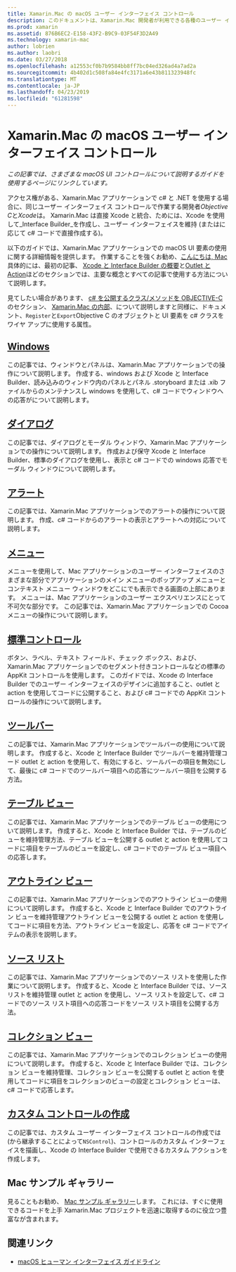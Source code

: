 ```yaml
---
title: Xamarin.Mac の macOS ユーザー インターフェイス コントロール
description: このドキュメントは、Xamarin.Mac 開発者が利用できる各種のユーザー インターフェイス コントロールについて説明するガイドにリンクしています。 リンクされたコンテンツは、windows、ダイアログ、アラート、メニューのツールバー、テーブルのビュー、アウトライン ビュー、および詳細の説明です。
ms.prod: xamarin
ms.assetid: 876B6EC2-E158-43F2-B9C9-03F54F3D2A49
ms.technology: xamarin-mac
author: lobrien
ms.author: laobri
ms.date: 03/27/2018
ms.openlocfilehash: a12553cf0b7b9584bb8ff7bc04ed326ad4a7ad2a
ms.sourcegitcommit: 4b402d1c508fa84e4fc3171a6e43b811323948fc
ms.translationtype: MT
ms.contentlocale: ja-JP
ms.lasthandoff: 04/23/2019
ms.locfileid: "61281598"
---
```

# <a name="macos-user-interface-controls-in-xamarinmac"></a>Xamarin.Mac の macOS ユーザー インターフェイス コントロール

_この記事では、さまざまな macOS UI コントロールについて説明するガイドを使用するページにリンクしています。_

アクセス権がある、Xamarin.Mac アプリケーションで c# と .NET を使用する場合に、同じユーザー インターフェイス コントロールで作業する開発者*Objective C*と*Xcode*は。 Xamarin.Mac は直接 Xcode と統合、ためには、Xcode を使用して_Interface Builder_を作成し、ユーザー インターフェイスを維持 (またはに応じて c# コードで直接作成する)。

以下のガイドでは、Xamarin.Mac アプリケーションでの macOS UI 要素の使用に関する詳細情報を提供します。 作業することを強くお勧め、[こんにちは, Mac](~/mac/get-started/hello-mac.md)具体的には、最初の記事、 [Xcode と Interface Builder の概要](~/mac/get-started/hello-mac.md#introduction-to-xcode-and-interface-builder)と[Outlet と Action](~/mac/get-started/hello-mac.md#outlets-and-actions)ほどのセクションでは、主要な概念とすべての記事で使用する方法について説明します。

見てしたい場合があります、 [c# を公開するクラス/メソッドを OBJECTIVE-C](~/mac/internals/how-it-works.md#exposing-c-classes--methods-to-objective-c)のセクション、 [Xamarin.Mac の内部](~/mac/internals/how-it-works.md)、について説明しますと同様に、ドキュメント、`Register`と`Export`Objective C のオブジェクトと UI 要素を c# クラスをワイヤ アップに使用する属性。

## <a name="windowsmacuser-interfacewindowmd"></a>[Windows](~/mac/user-interface/window.md)

この記事では、ウィンドウとパネルは、Xamarin.Mac アプリケーションでの操作について説明します。 作成する、windows および Xcode と Interface Builder、読み込みのウィンドウ内のパネルとパネル .storyboard または .xib ファイルからのメンテナンスし windows を使用して、c# コードでウィンドウへの応答がについて説明します。

## <a name="dialogsmacuser-interfacedialogmd"></a>[ダイアログ](~/mac/user-interface/dialog.md)

この記事では、ダイアログとモーダル ウィンドウ、Xamarin.Mac アプリケーションでの操作について説明します。 作成および保守 Xcode と Interface Builder、標準のダイアログを使用し、表示と c# コードでの windows 応答でモーダル ウィンドウについて説明します。

## <a name="alertsmacuser-interfacealertmd"></a>[アラート](~/mac/user-interface/alert.md)

この記事では、Xamarin.Mac アプリケーションでのアラートの操作について説明します。 作成、c# コードからのアラートの表示とアラートへの対応について説明します。

## <a name="menusmacuser-interfacemenumd"></a>[メニュー](~/mac/user-interface/menu.md)

メニューを使用して、Mac アプリケーションのユーザー インターフェイスのさまざまな部分でアプリケーションのメイン メニューのポップアップ メニューとコンテキスト メニュー ウィンドウをどこにでも表示できる画面の上部にあります。 メニューは、Mac アプリケーションのユーザー エクスペリエンスにとって不可欠な部分です。 この記事では、Xamarin.Mac アプリケーションでの Cocoa メニューの操作について説明します。

## <a name="standard-controlsmacuser-interfacestandard-controlsmd"></a>[標準コントロール](~/mac/user-interface/standard-controls.md)

ボタン、ラベル、テキスト フィールド、チェック ボックス、および、Xamarin.Mac アプリケーションでのセグメント付きコントロールなどの標準の AppKit コントロールを使用します。 このガイドでは、Xcode の Interface Builder でのユーザー インターフェイスのデザインに追加すること、outlet と action を使用してコードに公開すること、および c# コードでの AppKit コントロールの操作について説明します。

## <a name="toolbarsmacuser-interfacetoolbarmd"></a>[ツールバー](~/mac/user-interface/toolbar.md)

この記事では、Xamarin.Mac アプリケーションでツールバーの使用について説明します。 作成すると、Xcode と Interface Builder でツールバーを維持管理コード outlet と action を使用して、有効にすると、ツールバーの項目を無効にして、最後に c# コードでのツールバー項目への応答にツールバー項目を公開する方法。

## <a name="table-viewsmacuser-interfacetable-viewmd"></a>[テーブル ビュー](~/mac/user-interface/table-view.md)

この記事では、Xamarin.Mac アプリケーションでのテーブル ビューの使用について説明します。 作成すると、Xcode と Interface Builder では、テーブルのビューを維持管理方法、テーブル ビューを公開する outlet と action を使用してコードに項目をテーブルのビューを設定し、c# コードでのテーブル ビュー項目への応答します。

## <a name="outline-viewsmacuser-interfaceoutline-viewmd"></a>[アウトライン ビュー](~/mac/user-interface/outline-view.md)

この記事では、Xamarin.Mac アプリケーションでのアウトライン ビューの使用について説明します。 作成すると、Xcode と Interface Builder でのアウトライン ビューを維持管理アウトライン ビューを公開する outlet と action を使用してコードに項目を方法、アウトライン ビューを設定し、応答を c# コードでアイテムの表示を説明します。

## <a name="source-listsmacuser-interfacesource-listmd"></a>[ソース リスト](~/mac/user-interface/source-list.md)

この記事では、Xamarin.Mac アプリケーションでのソース リストを使用した作業について説明します。 作成すると、Xcode と Interface Builder では、ソース リストを維持管理 outlet と action を使用し、ソース リストを設定して、c# コードでのソース リスト項目への応答コードをソース リスト項目を公開する方法。

## <a name="collection-viewsmacuser-interfacecollection-viewmd"></a>[コレクション ビュー](~/mac/user-interface/collection-view.md)

この記事では、Xamarin.Mac アプリケーションでのコレクション ビューの使用について説明します。 作成すると、Xcode と Interface Builder では、コレクション ビューを維持管理、コレクション ビューを公開する outlet と action を使用してコードに項目をコレクションのビューの設定とコレクション ビューは、c# コードで応答します。

## <a name="creating-custom-controlsmacuser-interfacecustom-controlsmd"></a>[カスタム コントロールの作成](~/mac/user-interface/custom-controls.md)

この記事では、カスタム ユーザー インターフェイス コントロールの作成では (から継承することによって`NSControl`)、コントロールのカスタム インターフェイスを描画し、Xcode の Interface Builder で使用できるカスタム アクションを作成します。

## <a name="mac-samples-gallery"></a>Mac サンプル ギャラリー

見ることもお勧め、 [Mac サンプル ギャラリー](https://developer.xamarin.com/samples/mac/all/)します。 これには、すぐに使用できるコードを上手 Xamarin.Mac プロジェクトを迅速に取得するのに役立つ豊富なが含まれます。

## <a name="related-links"></a>関連リンク

- [macOS ヒューマン インターフェイス ガイドライン](https://developer.apple.com/macos/human-interface-guidelines/overview/themes/)
